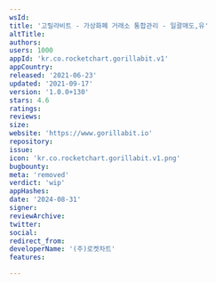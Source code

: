 ```yaml
---
wsId: 
title: '고릴라비트 - 가상화폐 거래소 통합관리 - 일괄매도,유'
altTitle: 
authors: 
users: 1000
appId: 'kr.co.rocketchart.gorillabit.v1'
appCountry: 
released: '2021-06-23'
updated: '2021-09-17'
version: '1.0.0+130'
stars: 4.6
ratings: 
reviews: 
size: 
website: 'https://www.gorillabit.io'
repository: 
issue: 
icon: 'kr.co.rocketchart.gorillabit.v1.png'
bugbounty: 
meta: 'removed'
verdict: 'wip'
appHashes: 
date: '2024-08-31'
signer: 
reviewArchive: 
twitter: 
social: 
redirect_from: 
developerName: '(주)로켓차트'
features: 

---
```



